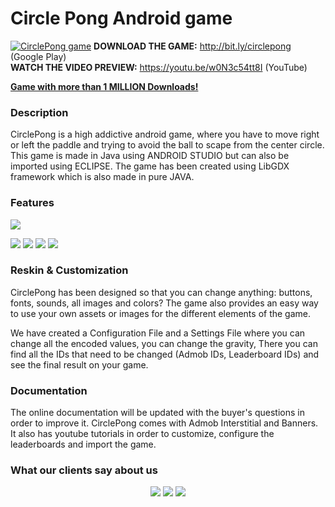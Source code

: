 # Circle Pong Android game
<a href="http://bit.ly/circlepong"><img src="http://i.imgur.com/SDmHzxV.png" title="CirclePong game" /></a>
<strong>DOWNLOAD THE GAME:</strong> <a href="http://bit.ly/circlepong">http://bit.ly/circlepong (Google Play)</a> <br>
<strong>WATCH THE VIDEO PREVIEW:</strong> <a target="_blank" href="https://www.youtube.com/watch?v=w0N3c54tt8I ">https://youtu.be/w0N3c54tt8I (YouTube) </a><br>

<strong><a href="https://play.google.com/store/apps/details?id=com.ados.dairedekal">Game with more than 1 MILLION Downloads! </a></strong>

<h3>Description</h3>
CirclePong is a high addictive android game, where you have to move right or left the paddle and trying to avoid the ball to scape from the center circle.<br>
This game is made in Java using ANDROID STUDIO but can also be imported using ECLIPSE. The game has been created using LibGDX framework which is also made in pure JAVA.

<h3>Features</h3>
<a href="http://goo.gl/GDPOaB"><img src="http://i.imgur.com/DHIKHmX.png" /></a>

<a href="https://youtu.be/LkPgAgx83sM"><img src="https://i.imgur.com/Jg9JayN.png" /></a>
<img src="https://i.imgur.com/u7uixyk.png" />
<img src="https://i.imgur.com/CzSxXR8.png" />
<img src="http://i.imgur.com/yuQOkrI.png" />

<h3>Reskin & Customization</h3>
CirclePong has been designed so that you can change anything: buttons, fonts, sounds, all images and colors? The game also provides an easy way to use your own assets or images for the different elements of the game. <br>

We have created a Configuration File and a Settings File where you can change all the encoded values, you can change the gravity,  There you can find all the IDs that need to be changed (Admob IDs, Leaderboard IDs) and see the final result on your game.

<h3>Documentation</h3>
The online documentation will be updated with the buyer's questions in order to improve it. CirclePong comes with Admob Interstitial and Banners. It also has youtube tutorials in order to customize, configure the leaderboards and import the game. 

<h3>What our clients say about us</h3><center>
<img src="https://i.gyazo.com/0d3e47e9e5413620725824df97c85f76.png"/>
<img src="https://i.gyazo.com/a7cc0341f15d8a8f3e6b76fdf98a728a.png"/>
<img src="https://i.gyazo.com/286efa8ae974a5c2f47ea988d947db29.png"/>
</center>
<br>

